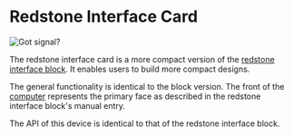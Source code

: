 # Redstone Interface Card
![Got signal?](item:oc2r:redstone_interface_card)

The redstone interface card is a more compact version of the [redstone interface block](../block/redstone_interface.md). It enables users to build more compact designs.

The general functionality is identical to the block version. The front of the [computer](../block/computer.md) represents the primary face as described in the redstone interface block's manual entry.

The API of this device is identical to that of the redstone interface block.
